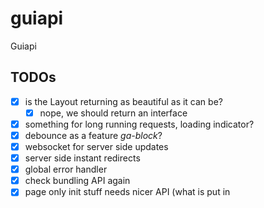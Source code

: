 # guiapi

Guiapi

## TODOs

- [x] is the Layout returning as beautiful as it can be?
  - [x] nope, we should return an interface
- [x] something for long running requests, loading indicator?
- [x] debounce as a feature _ga-block_?
- [x] websocket for server side updates
- [x] server side instant redirects
- [x] global error handler
- [x] check bundling API again
- [x] page only init stuff needs nicer API (what is put in <script> globals)
- [x] consider removing html coupling from the API
- [ ] clean up library and examples
- [ ] documentation
- [ ] tests
  - [ ] maybe use https://github.com/chromedp/chromedp

### Refactoring ideas

- [x] try reflection for component config. Nope - reflection is never clear
- [x] split Context into PageCtx and ActionCtx
- [ ] turn `StreamRouter` into `map[string]StreamFunc{}`, follow name/args convention
- [ ] move as much as possible into subpackages, asset building, the JSON api objects
